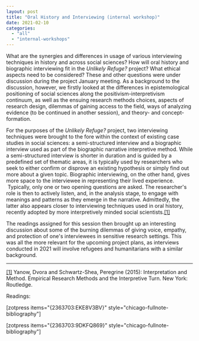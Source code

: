 ```yaml
---
layout: post
title: "Oral History and Interviewing (internal workshop)"
date: 2021-02-10
categories: 
  - "all"
  - "internal-workshops"
---
```


What are the synergies and differences in usage of various interviewing techniques in history and across social sciences? How will oral history and biographic interviewing fit in the _Unlikely Refuge?_ project? What ethical aspects need to be considered? These and other questions were under discussion during the project January meeting. As a background to the discussion, however, we firstly looked at the differences in epistemological positioning of social sciences along the positivism-interpretivism continuum, as well as the ensuing research methods choices, aspects of research design, dilemmas of gaining access to the field, ways of analyzing evidence (to be continued in another session), and theory- and concept-formation.

For the purposes of the _Unlikely Refuge?_ project, two interviewing techniques were brought to the fore within the context of existing case studies in social sciences: a semi-structured interview and a biographic interview used as part of the biographic narrative interpretive method. While a semi-structured interview is shorter in duration and is guided by a predefined set of thematic areas, it is typically used by researchers who seek to either confirm or disprove an existing hypothesis or simply find out more about a given topic. Biographic interviewing, on the other hand, gives more space to the interviewee in representing their lived experience.  Typically, only one or two opening questions are asked. The researcher's role is then to actively listen, and, in the analysis stage, to engage with meanings and patterns as they emerge in the narrative. Admittedly, the latter also appears closer to interviewing techniques used in oral history, recently adopted by more interpretively minded social scientists.[\[1\]](#_ftn1) 

The readings assigned for this session then brought up an interesting discussion about some of the burning dilemmas of giving voice, empathy, and protection of one's interviewees in sensitive research settings. This was all the more relevant for the upcoming project plans, as interviews conducted in 2021 will involve refugees and humanitarians with a similar background.

* * *

[\[1\]](#_ftnref1) Yanow, Dvora and Schwartz-Shea, Peregrine (2015): Interpretation and Method. Empirical Research Methods and the Interpretive Turn. New York: Routledge.

Readings:

\[zotpress items="{2363703:EKE8V3BV}" style="chicago-fullnote-bibliography"\]

\[zotpress items="{2363703:9DKFQ869}" style="chicago-fullnote-bibliography"\]
